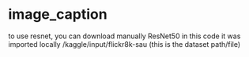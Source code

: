 # image_caption
to use resnet, you can download manually ResNet50
in this code it was imported locally
/kaggle/input/flickr8k-sau (this is the dataset path/file)
